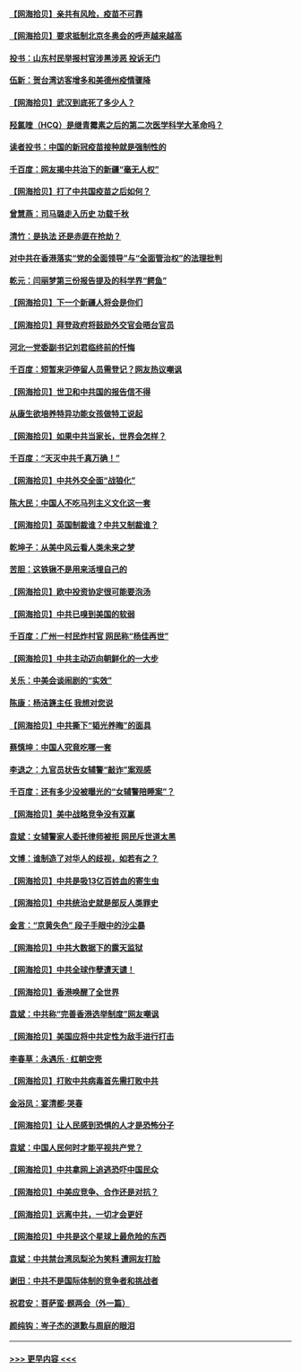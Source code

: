 #### [【网海拾贝】亲共有风险，疫苗不可靠](../pages/nsc993/n12872224.md?t=04121552) 
#### [【网海拾贝】要求抵制北京冬奥会的呼声越来越高](../pages/nsc993/n12868962.md?t=04121552) 
#### [投书：山东村民举报村官涉黑涉恶 投诉无门](../pages/nsc993/n12869726.md?t=04121552) 
#### [伍新：贺台湾访客增多和美德州疫情骤降](../pages/nsc993/n12865651.md?t=04121552) 
#### [【网海拾贝】武汉到底死了多少人？](../pages/nsc993/n12863707.md?t=04121552) 
#### [羟氯喹（HCQ）是继青霉素之后的第二次医学科学大革命吗？](../pages/nsc993/n12638564.md?t=04121552) 
#### [读者投书：中国的新冠疫苗接种就是强制性的](../pages/nsc993/n12859932.md?t=04121552) 
#### [千百度：网友揭中共治下的新疆“毫无人权”](../pages/nsc993/n12858385.md?t=04121552) 
#### [【网海拾贝】打了中共国疫苗之后如何？](../pages/nsc993/n12857866.md?t=04121552) 
#### [曾慧燕：司马璐走入历史 功载千秋](../pages/nsc993/n12856996.md?t=04121552) 
#### [清竹：是执法 还是赤匪在抢劫？](../pages/nsc993/n12856952.md?t=04121552) 
#### [对中共在香港落实“党的全面领导”与“全面管治权”的法理批判](../pages/nsc993/n12856929.md?t=04121552) 
#### [乾元：闫丽梦第三份报告提及的科学界“鳄鱼”](../pages/nsc993/n12855985.md?t=04121552) 
#### [【网海拾贝】下一个新疆人将会是你们](../pages/nsc993/n12855864.md?t=04121552) 
#### [【网海拾贝】拜登政府将鼓励外交官会晤台官员](../pages/nsc993/n12853615.md?t=04121552) 
#### [河北一党委副书记刘君临终前的忏悔](../pages/nsc993/n12849420.md?t=04121552) 
#### [千百度：短暂来沪停留人员需登记？网友热议嘲讽](../pages/nsc993/n12853497.md?t=04121552) 
#### [【网海拾贝】世卫和中共国的报告信不得](../pages/nsc993/n12850902.md?t=04121552) 
#### [从康生欲培养特异功能女孩做特工说起](../pages/nsc993/n12849289.md?t=04121552) 
#### [【网海拾贝】如果中共当家长，世界会怎样？](../pages/nsc993/n12848436.md?t=04121552) 
#### [千百度：“天灭中共千真万确！”](../pages/nsc993/n12845659.md?t=04121552) 
#### [【网海拾贝】中共外交全面“战狼化”](../pages/nsc993/n12845607.md?t=04121552) 
#### [陈大民：中国人不吃马列主义文化这一套](../pages/nsc993/n12842496.md?t=04121552) 
#### [【网海拾贝】英国制裁谁？中共又制裁谁？](../pages/nsc993/n12840909.md?t=04121552) 
#### [乾坤子：从美中风云看人类未来之梦](../pages/nsc993/n12840590.md?t=04121552) 
#### [苦胆：这铁锹不是用来活埋自己的](../pages/nsc993/n12839512.md?t=04121552) 
#### [【网海拾贝】欧中投资协定很可能要泡汤](../pages/nsc993/n12835122.md?t=04121552) 
#### [【网海拾贝】中共已嗅到美国的软弱](../pages/nsc993/n12832411.md?t=04121552) 
#### [千百度：广州一村民炸村官 网民称“杨佳再世”](../pages/nsc993/n12832380.md?t=04121552) 
#### [【网海拾贝】中共主动迈向朝鲜化的一大步](../pages/nsc993/n12829887.md?t=04121552) 
#### [关乐：中美会谈闹剧的“实效”](../pages/nsc993/n12826698.md?t=04121552) 
#### [陈康：杨洁篪主任  我想对您说](../pages/nsc993/n12826609.md?t=04121552) 
#### [【网海拾贝】中共撕下“韬光养晦”的面具](../pages/nsc993/n12826459.md?t=04121552) 
#### [蔡慎坤：中国人究竟吃哪一套](../pages/nsc993/n12826010.md?t=04121552) 
#### [李退之：九官员状告女辅警“敲诈”案观感](../pages/nsc993/n12823984.md?t=04121552) 
#### [千百度：还有多少没被曝光的“女辅警陪睡案”？](../pages/nsc993/n12822136.md?t=04121552) 
#### [【网海拾贝】美中战略竞争没有双赢](../pages/nsc993/n12822105.md?t=04121552) 
#### [袁斌：女辅警家人委托律师被拒 网民斥世道太黑](../pages/nsc993/n12822004.md?t=04121552) 
#### [文博：谁制造了对华人的歧视，如若有之？](../pages/nsc993/n12821635.md?t=04121552) 
#### [【网海拾贝】中共是吸13亿百姓血的寄生虫](../pages/nsc993/n12819191.md?t=04121552) 
#### [【网海拾贝】中共统治史就是部反人类罪史](../pages/nsc993/n12816738.md?t=04121552) 
#### [金言：“京黄失色” 段子手眼中的沙尘暴](../pages/nsc993/n12815700.md?t=04121552) 
#### [【网海拾贝】中共大数据下的露天监狱](../pages/nsc993/n12811075.md?t=04121552) 
#### [【网海拾贝】中共全球作孽遭天谴！](../pages/nsc993/n12810258.md?t=04121552) 
#### [【网海拾贝】香港唤醒了全世界](../pages/nsc993/n12809100.md?t=04121552) 
#### [袁斌：中共称“完善香港选举制度”网友嘲讽](../pages/nsc993/n12808994.md?t=04121552) 
#### [【网海拾贝】美国应将中共定性为敌手进行打击](../pages/nsc993/n12806870.md?t=04121552) 
#### [李春草：永遇乐 · 红朝空壳](../pages/nsc993/n12805365.md?t=04121552) 
#### [【网海拾贝】打败中共病毒首先需打败中共](../pages/nsc993/n12803930.md?t=04121552) 
#### [金浴凤：宴清都‧哭春](../pages/nsc993/n12801601.md?t=04121552) 
#### [【网海拾贝】让人民感到恐惧的人才是恐怖分子](../pages/nsc993/n12799347.md?t=04121552) 
#### [袁斌：中国人民何时才能平视共产党？](../pages/nsc993/n12799306.md?t=04121552) 
#### [【网海拾贝】中共拿网上追逃恐吓中国民众](../pages/nsc993/n12796905.md?t=04121552) 
#### [【网海拾贝】中美应竞争、合作还是对抗？](../pages/nsc993/n12794675.md?t=04121552) 
#### [【网海拾贝】远离中共，一切才会更好](../pages/nsc993/n12793572.md?t=04121552) 
#### [【网海拾贝】中共是这个星球上最危险的东西](../pages/nsc993/n12791400.md?t=04121552) 
#### [袁斌：中共禁台湾凤梨沦为笑料 遭网友打脸](../pages/nsc993/n12791335.md?t=04121552) 
#### [谢田：中共不是国际体制的竞争者和挑战者](../pages/nsc993/n12791212.md?t=04121552) 
#### [祝君安：菩萨蛮·题两会（外一篇）](../pages/nsc993/n12786801.md?t=04121552) 
#### [颜纯钩：岑子杰的道歉与周庭的眼泪](../pages/nsc993/n12786775.md?t=04121552) 

----
#### [ >>> 更早内容 <<< ](../indexes/nsc993-earlier.md)
